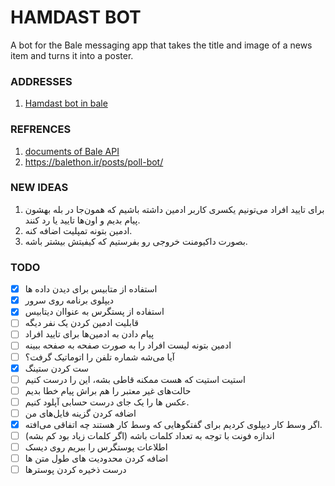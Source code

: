 # HAMDAST BOT
A bot for the Bale messaging app that takes the title and image of a news item and turns it into a poster.

### ADDRESSES
1. [Hamdast bot in bale](https://ble.ir/hamdast_bot)

### REFRENCES

1. [documents of Bale API](https://docs.bale.ai/)
2. https://balethon.ir/posts/poll-bot/

### NEW IDEAS

1. برای تایید افراد می‌تونیم یکسری کاربر ادمین داشته باشیم که همون‌جا در بله بهشون پیام بدیم و اون‌ها تایید یا رد کنند.
2. ادمین بتونه تمپلیت اضافه کنه.
3. بصورت داکیومنت خروجی رو بفرستیم که کیفیتش بیشتر باشه.


### TODO

- [X]  استفاده از متابیس برای دیدن داده ها
- [X]  دیپلوی برنامه روی سرور 
- [X]  استفاده از پستگرس به عنواان دیتابیس
- [ ] قابلیت ادمین کردن یک نفر دیگه
- [ ] پیام دادن به ادمین‌ها برای تایید افراد
- [ ] ادمین بتونه لیست افراد را به صورت صفحه به صفحه ببینه
- [ ] آیا می‌شه شماره تلفن را اتوماتیک گرفت؟
- [X] ست کردن ستینگ
- [ ] استیت استیت که هست ممکنه قاطی بشه، این را درست کنیم
- [ ] حالت‌های غیر معتبر را هم براش پیام خطا بدیم
- [ ] عکس ها را یک جای درست حسابی آپلود کنیم.
- [ ] اضافه کردن گزینه‌ فایل‌های من
- [X] اگر وسط کار دیپلوی کردیم برای گفتگوهایی که وسط کار هستند چه اتفاقی می‌افته.
- [ ] اندازه فونت با توجه به تعداد کلمات باشه (اگر کلمات زیاد بود کم بشه)
- [ ] اطلاعات پوستگرس را ببریم روی دیسک
- [ ] اضافه کردن محدودیت های طول متن ها
- [ ] درست ذخیره کردن پوسترها
